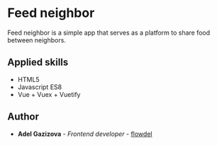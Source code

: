 # Feed neighbor

Feed neighbor is a simple app that serves as a platform to share food between neighbors.


## Applied skills

* HTML5
* Javascript ES8
* Vue + Vuex + Vuetify

## Author

* **Adel Gazizova** - *Frontend developer* - [flowdel](https://github.com/flowdel)
